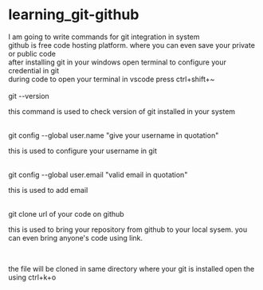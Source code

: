 # learning_git-github
I am going to write commands for git integration in system <br>
github is free code hosting platform. where you can even save your private or public code<br>
after installing git in your windows open terminal to configure your credential in git <br>
during code to open your terminal in vscode press ctrl+shift+~<br><br>
git --version <p>this command is used to check version of git installed in your system</p><br>
git config --global user.name "give your username in quotation" </p>this is used to configure your username in git<p><br>
git config --global user.email "valid email in quotation" <p> this is used to add email </p><br>
git clone url of your code on github <p> this is used to bring your repository from github to your local sysem. you can even bring anyone's code using link.</p><br>
<p> the file will be cloned in same directory where your git is installed open the using ctrl+k+o </p> <br>
